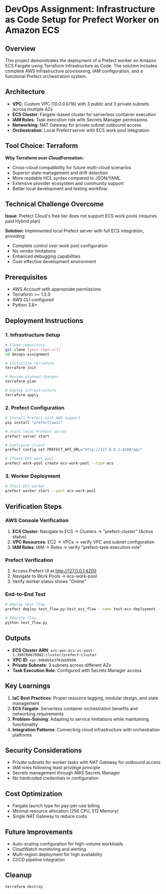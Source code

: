 # DevOps Assignment: Infrastructure as Code Setup for Prefect Worker on Amazon ECS

## Overview
This project demonstrates the deployment of a Prefect worker on Amazon ECS Fargate using Terraform Infrastructure as Code. The solution includes complete AWS infrastructure provisioning, IAM configuration, and a functional Prefect orchestration system.

## Architecture
- **VPC**: Custom VPC (10.0.0.0/16) with 3 public and 3 private subnets across multiple AZs
- **ECS Cluster**: Fargate-based cluster for serverless container execution
- **IAM Roles**: Task execution role with Secrets Manager permissions
- **Networking**: NAT Gateway for private subnet outbound access
- **Orchestration**: Local Prefect server with ECS work pool integration

## Tool Choice: Terraform
**Why Terraform over CloudFormation:**
- Cross-cloud compatibility for future multi-cloud scenarios
- Superior state management and drift detection
- More readable HCL syntax compared to JSON/YAML
- Extensive provider ecosystem and community support
- Better local development and testing workflow

## Technical Challenge Overcome
**Issue**: Prefect Cloud's free tier does not support ECS work pools (requires paid Hybrid plan)

**Solution**: Implemented local Prefect server with full ECS integration, providing:
- Complete control over work pool configuration
- No vendor limitations
- Enhanced debugging capabilities
- Cost-effective development environment

## Prerequisites
- AWS Account with appropriate permissions
- Terraform >= 1.2.0
- AWS CLI configured
- Python 3.8+

## Deployment Instructions

### 1. Infrastructure Setup
```bash
# Clone repository
git clone [your-repo-url]
cd devops-assignment

# Initialize Terraform
terraform init

# Review planned changes
terraform plan

# Deploy infrastructure
terraform apply
```

### 2. Prefect Configuration
```bash
# Install Prefect with AWS support
pip install "prefect[aws]"

# Start local Prefect server
prefect server start

# Configure client
prefect config set PREFECT_API_URL="http://127.0.0.1:4200/api"

# Create ECS work pool
prefect work-pool create ecs-work-pool --type ecs
```

### 3. Worker Deployment
```bash
# Start ECS worker
prefect worker start --pool ecs-work-pool
```

## Verification Steps

### AWS Console Verification
1. **ECS Cluster**: Navigate to ECS → Clusters → "prefect-cluster" (Active status)
2. **VPC Resources**: EC2 → VPCs → verify VPC and subnet configuration
3. **IAM Roles**: IAM → Roles → verify "prefect-task-execution-role"

### Prefect Verification
1. Access Prefect UI at http://127.0.0.1:4200
2. Navigate to Work Pools → ecs-work-pool
3. Verify worker status shows "Online"

### End-to-End Test
```bash
# Deploy test flow
prefect deploy test_flow.py:test_ecs_flow --name test-ecs-deployment --pool ecs-work-pool

# Execute flow
python test_flow.py
```

## Outputs
- **ECS Cluster ARN**: `arn:aws:ecs:us-east-1:390700679982:cluster/prefect-cluster`
- **VPC ID**: `vpc-04b6b5e3f03eb8b96`
- **Private Subnets**: 3 subnets across different AZs
- **Task Execution Role**: Configured with Secrets Manager access

## Key Learnings
1. **IaC Best Practices**: Proper resource tagging, modular design, and state management
2. **ECS Fargate**: Serverless container orchestration benefits and networking requirements
3. **Problem-Solving**: Adapting to service limitations while maintaining functionality
4. **Integration Patterns**: Connecting cloud infrastructure with orchestration platforms

## Security Considerations
- Private subnets for worker tasks with NAT Gateway for outbound access
- IAM roles following least privilege principle
- Secrets management through AWS Secrets Manager
- No hardcoded credentials in configuration

## Cost Optimization
- Fargate launch type for pay-per-use billing
- Minimal resource allocation (256 CPU, 512 Memory)
- Single NAT Gateway to reduce costs

## Future Improvements
- Auto-scaling configuration for high-volume workloads
- CloudWatch monitoring and alerting
- Multi-region deployment for high availability
- CI/CD pipeline integration

## Cleanup
```bash
terraform destroy
```
